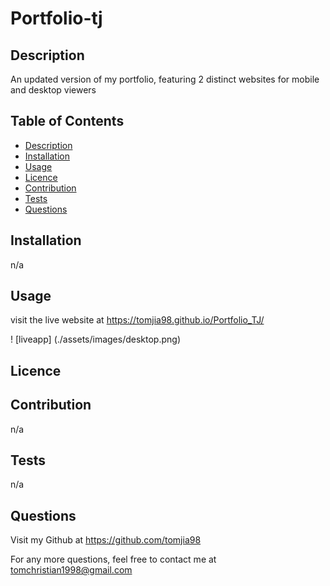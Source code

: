 # Portfolio-tj

  

  ## Description

  An updated version of my portfolio, featuring 2 distinct websites for mobile and desktop viewers

  ## Table of Contents

  - [Description](#description)
  - [Installation](#installation)
  - [Usage](#usage)
  - [Licence](#licence)
  - [Contribution](#contribution)
  - [Tests](#tests)
  - [Questions](#questions)

  ## Installation

  n/a

  ## Usage

  visit the live website at https://tomjia98.github.io/Portfolio_TJ/


  ! [liveapp] (./assets/images/desktop.png)

  ## Licence

  

  ## Contribution

  n/a

  ## Tests

  n/a

  ## Questions

  Visit my Github at
  https://github.com/tomjia98

  For any more questions, feel free to contact me at tomchristian1998@gmail.com
  